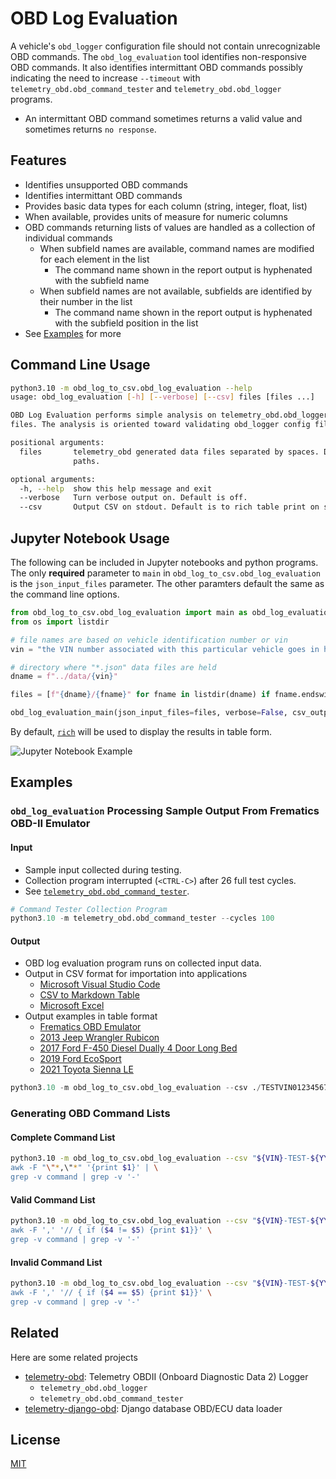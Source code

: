 # OBD Log Evaluation

A vehicle's ```obd_logger``` configuration file should not contain unrecognizable OBD commands.  The ```obd_log_evaluation``` tool identifies non-responsive OBD commands.  It also identifies intermittant OBD commands possibly indicating the need to increase ```--timeout``` with ```telemetry_obd.obd_command_tester``` and ```telemetry_obd.obd_logger``` programs.

- An intermittant OBD command sometimes returns a valid value and sometimes returns ```no response```.

## Features

- Identifies unsupported OBD commands
- Identifies intermittant OBD commands
- Provides basic data types for each column (string, integer, float, list)
- When available, provides units of measure for numeric columns
- OBD commands returning lists of values are handled as a collection of individual commands
  - When subfield names are available, command names are modified for each element in the list
    - The command name shown in the report output is hyphenated with the subfield name
  - When subfield names are not available, subfields are identified by their number in the list
    - The command name shown in the report output is hyphenated with the subfield position in the list
- See [Examples](#examples) for more

## Command Line Usage

```bash
python3.10 -m obd_log_to_csv.obd_log_evaluation --help
usage: obd_log_evaluation [-h] [--verbose] [--csv] files [files ...]

OBD Log Evaluation performs simple analysis on telemetry_obd.obd_logger and telemetry_obd.obd_command_tester output
files. The analysis is oriented toward validating obd_logger config files and providing units for each OBD command.

positional arguments:
  files       telemetry_obd generated data files separated by spaces. Data file names can include full or relative
              paths.

optional arguments:
  -h, --help  show this help message and exit
  --verbose   Turn verbose output on. Default is off.
  --csv       Output CSV on stdout. Default is to rich table print on stdout.
```

## Jupyter Notebook Usage

The following can be included in Jupyter notebooks and python programs.  The only **required** parameter to ```main``` in ```obd_log_to_csv.obd_log_evaluation``` is the ```json_input_files``` parameter.  The other paramters default the same as the command line options.

```python
from obd_log_to_csv.obd_log_evaluation import main as obd_log_evaluation_main
from os import listdir

# file names are based on vehicle identification number or vin
vin = "the VIN number associated with this particular vehicle goes in here"

# directory where "*.json" data files are held
dname = f"../data/{vin}"

files = [f"{dname}/{fname}" for fname in listdir(dname) if fname.endswith(".json")]

obd_log_evaluation_main(json_input_files=files, verbose=False, csv_output=False) 
```

By default, [```rich```](https://rich.readthedocs.io/en/stable/introduction.html) will be used to display the results in table form.

![Jupyter Notebook Example](JupyterNotebook-obd_log_evaluation.jpg)

## Examples

### ```obd_log_evaluation``` Processing Sample Output From Frematics OBD-II Emulator

#### Input

- Sample input collected during testing.
- Collection program interrupted (```<CTRL-C>```) after 26 full test cycles.
- See [```telemetry_obd.obd_command_tester```](https://github.com/thatlarrypearson/telemetry-obd).

```python
# Command Tester Collection Program
python3.10 -m telemetry_obd.obd_command_tester --cycles 100
```

#### Output

- OBD log evaluation program runs on collected input data.
- Output in CSV format for importation into applications
  - [Microsoft Visual Studio Code](https://code.visualstudio.com/)
  - [CSV to Markdown Table](https://marketplace.visualstudio.com/items?itemName=Marchiore.csvtomarkdown)
  - [Microsoft Excel](https://www.microsoft.com/en-us/microsoft-365/excel)
- Output examples in table format
  - [Frematics OBD Emulator](OBD_LOG_EVALUATION-FrematicsEmulatorOutout.md)
  - [2013 Jeep Wrangler Rubicon](OBD_LOG_EVALUATION-2013JeepWranglerRubicon.md)
  - [2017 Ford F-450 Diesel Dually 4 Door Long Bed](OBD_LOG_EVALUATION-2017FordF450.md)
  - [2019 Ford EcoSport](OBD_LOG_EVALUATION-2019FordEcoSport.md)
  - [2021 Toyota Sienna LE](OBD_LOG_EVALUATION-2021ToyotaSiennaLE.md)

```python
python3.10 -m obd_log_to_csv.obd_log_evaluation --csv ./TESTVIN012345678-TEST-20211127145538.json
```

### Generating OBD Command Lists

#### Complete Command List

```bash
python3.10 -m obd_log_to_csv.obd_log_evaluation --csv "${VIN}-TEST-${YYYYMMDDhhmmss}-utc.json | \
awk -F "\"*,\"*" '{print $1}' | \
grep -v command | grep -v '-'
```

#### Valid Command List

```bash
python3.10 -m obd_log_to_csv.obd_log_evaluation --csv "${VIN}-TEST-${YYYYMMDDhhmmss}-utc.json | \
awk -F ',' '// { if ($4 != $5) {print $1}}' \
grep -v command | grep -v '-'
```

#### Invalid Command List

```bash
python3.10 -m obd_log_to_csv.obd_log_evaluation --csv "${VIN}-TEST-${YYYYMMDDhhmmss}-utc.json | \
awk -F ',' '// { if ($4 == $5) {print $1}}' \
grep -v command | grep -v '-'
```

## Related

Here are some related projects

- [telemetry-obd](https://github.com/thatlarrypearson/telemetry-obd): Telemetry OBDII (Onboard Diagnostic Data 2) Logger
  - ```telemetry_obd.obd_logger```
  - ```telemetry_obd.obd_command_tester```
- [telemetry-django-obd](https://github.com/thatlarrypearson/telemetry-django-obd): Django database OBD/ECU data loader

## License

[MIT](../LICENSE.md)
